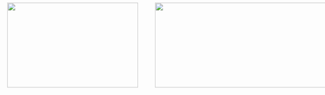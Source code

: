 <html lang="de-DE">
  <head>
   <meta charset="utf-8">
  </head>
<body>
<div    style="position:absolute; top: 6px; margin-left: 3px;">
  	  <a href="https://www.hs-bremen.de/person/schmatz/"> 
    	   <img id="INT-Logo" src="https://webshare.hs-bremen.de/f/68a43f882844470e8f31/?dl=1" width="300"; height="196";>
  	  </a>
</div>

<div     style="position:absolute; top: 6px; margin-left: 342px;">
  	  <a href="https://www.hs-bremen.de/die-hsb/fakultaeten/elektrotechnik-und-informatik/labore/labor-fuer-elektromagnetische-vertraeglichkeit/">
    	   <img id="EMV-Labor" src="https://webshare.hs-bremen.de/f/fab66224e9fb4998af47/?dl=1" width="600"; height="196">      	        
  	  </a>
</div>

</body>

</html>

